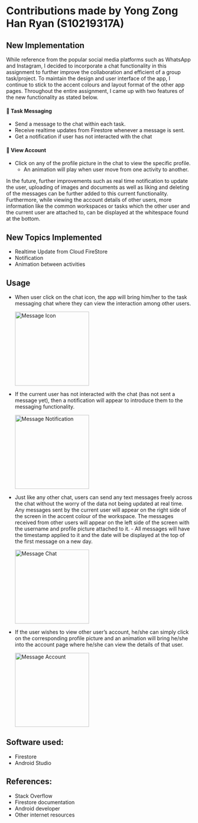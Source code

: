 # Contributions made by Yong Zong Han Ryan (S10219317A)

## New Implementation

While reference from the popular social media platforms such as WhatsApp and Instagram, I decided to incorporate a chat functionality in this assignment 
to further improve the collaboration and efficient of a group task/project. To maintain the design and user interface of the app, I continue to stick to 
the accent colours and layout format of the other app pages. Throughout the entire assignment, I came up with two features of the new functionality as stated below. 

#### :speech_balloon: Task Messaging
- Send a message to the chat within each task.
- Receive realtime updates from Firestore whenever a message is sent.
- Get a notification if user has not interacted with the chat 

#### :eyes: View Account
- Click on any of the profile picture in the chat to view the specific profile.
  - An animation will play when user move from one activity to another. 
  
In the future, further improvements such as real time notification to update the user, uploading of images and documents as well 
as liking and deleting of the messages can be further added to this current functionality. Furthermore, while viewing the account 
details of other users, more information like the common workspaces or tasks which the other user and the current user are attached 
to, can be displayed at the whitespace found at the bottom. 


## New Topics Implemented

- Realtime Update from Cloud FireStore
- Notification 
- Animation between activities
  


## Usage
- When user click on the chat icon, the app will bring him/her to the task messaging chat where they can view the interaction among other users. 

    <img src="/../main/assets/screenshots/message_icon.png" alt="Message Icon" width="200">

- If the current user has not interacted with the chat (has not sent a message yet), then a notification will appear to introduce them to the messaging functionality.

    <img src="/../main/assets/screenshots/message_notification.png" alt="Message Notification" width="200">

- Just like any other chat, users can send any text messages freely across the chat without the worry of the data not being updated at real time. Any messages sent by the current user will appear on the right side of the screen in the accent colour of the workspace. The messages received from other users will appear on the left side of the screen with the username and profile picture attached to it. - All messages will have the timestamp applied to it and the date will be displayed at the top of the first message on a new day.

    <img src="/../main/assets/screenshots/message_chat.png" alt="Message Chat" width="200">

- If the user wishes to view other user’s account, he/she can simply click on the corresponding profile picture and an animation will bring he/she into the account page where he/she can view the details of that user. 

    <img src="/../main/assets/screenshots/message_account.png" alt="Message Account" width="200">
  
  


## Software used: 
- Firestore
- Android Studio 



## References: 
- Stack Overflow
- Firestore documentation
- Android developer 
- Other internet resources
